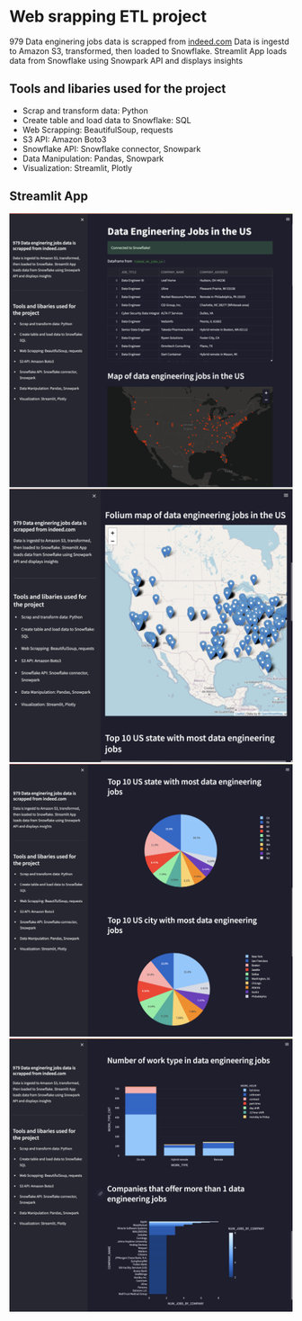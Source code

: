 # Web srapping ETL project 
979 Data enginering jobs data is scrapped from [indeed.com](https://www.indeed.com)
Data is ingestd to Amazon S3, transformed, then loaded to Snowflake.
Streamlit App loads data from Snowflake using Snowpark API and displays insights
## Tools and libaries used for the project
- Scrap and transform data: Python
- Create table and load data to Snowflake: SQL
- Web Scrapping: BeautifulSoup, requests
- S3 API: Amazon Boto3
- Snowflake API: Snowflake connector, Snowpark
- Data Manipulation: Pandas, Snowpark
- Visualization: Streamlit, Plotly
## Streamlit App
![](img/df_and_map.png)
![](img/folium_map.png)
![](img/pie_charts.png)
![](img/bar_charts.png)
